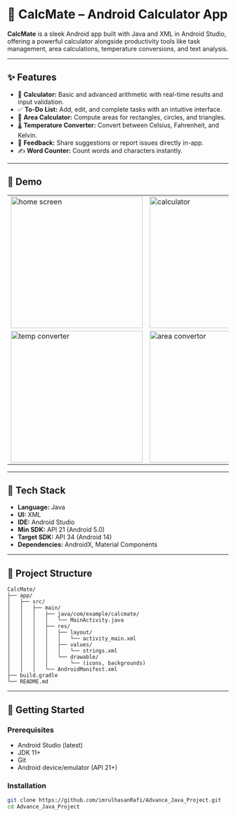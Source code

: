 # 📱 CalcMate – Android Calculator App

**CalcMate** is a sleek Android app built with Java and XML in Android Studio, offering a powerful calculator alongside productivity tools like task management, area calculations, temperature conversions, and text analysis.

---

## ✨ Features

- 🧮 **Calculator:** Basic and advanced arithmetic with real-time results and input validation.  
- ✅ **To-Do List:** Add, edit, and complete tasks with an intuitive interface.  
- 📐 **Area Calculator:** Compute areas for rectangles, circles, and triangles.  
- 🌡️ **Temperature Converter:** Convert between Celsius, Fahrenheit, and Kelvin.  
- 📨 **Feedback:** Share suggestions or report issues directly in-app.  
- ✍️ **Word Counter:** Count words and characters instantly.

---

## 🎥 Demo

<table> <tr>  <td><img src="https://i.ibb.co/zhfXW3Pp/home.jpg" alt="home screen" height="300"/></td>  <td><img src="https://i.ibb.co/PzZTFK0z/calculator.jpg" alt="calculator" height="300"/></td> <td><img src="https://i.ibb.co/tTJZzh42/todo.jpg" alt="todo" height="300"/></td> </tr> <tr>  <td><img src="https://i.ibb.co/TMmCvH0G/temp-Convertor.jpg" alt="temp converter" height="300"/></td> <td><img src="https://i.ibb.co/TBrft2P2/convertor.jpg" alt="area convertor" height="300"/></td> <td><img src="https://i.ibb.co/TMMFrNLx/counter.jpg" alt="word counter" height="300"/></td></tr> </table>

---

## 🔧 Tech Stack

- **Language:** Java  
- **UI:** XML  
- **IDE:** Android Studio  
- **Min SDK:** API 21 (Android 5.0)  
- **Target SDK:** API 34 (Android 14)  
- **Dependencies:** AndroidX, Material Components

---

## 📁 Project Structure

```
CalcMate/
├── app/
│   ├── src/
│   │   ├── main/
│   │   │   ├── java/com/example/calcmate/
│   │   │   │   └── MainActivity.java
│   │   │   ├── res/
│   │   │   │   ├── layout/
│   │   │   │   │   └── activity_main.xml
│   │   │   │   ├── values/
│   │   │   │   │   └── strings.xml
│   │   │   │   └── drawable/
│   │   │   │       └── (icons, backgrounds)
│   │   │   └── AndroidManifest.xml
├── build.gradle
└── README.md
```
---

## 🚀 Getting Started

### Prerequisites

- Android Studio (latest)  
- JDK 11+  
- Git  
- Android device/emulator (API 21+)

### Installation

```bash
git clone https://github.com/imrulhasanRafi/Advance_Java_Project.git
cd Advance_Java_Project

